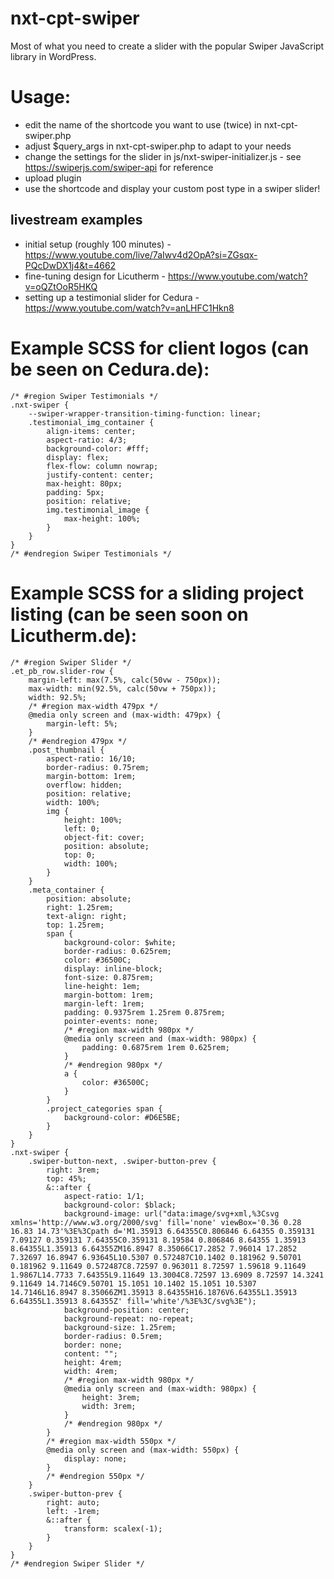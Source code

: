 # nxt-cpt-swiper
Most of what you need to create a slider with the popular Swiper JavaScript library in WordPress.

# Usage:
- edit the name of the shortcode you want to use (twice) in nxt-cpt-swiper.php
- adjust $query_args in nxt-cpt-swiper.php to adapt to your needs
- change the settings for the slider in js/nxt-swiper-initializer.js - see https://swiperjs.com/swiper-api for reference
- upload plugin
- use the shortcode and display your custom post type in a swiper slider!

## livestream examples
- initial setup (roughly 100 minutes) - https://www.youtube.com/live/7aIwv4d2OpA?si=ZGsqx-PQcDwDX1j4&t=4662
- fine-tuning design for Licutherm - https://www.youtube.com/watch?v=oQZtOoR5HKQ
- setting up a testimonial slider for Cedura - https://www.youtube.com/watch?v=anLHFC1Hkn8

# Example SCSS for client logos (can be seen on Cedura.de):

```
/* #region Swiper Testimonials */
.nxt-swiper {
	--swiper-wrapper-transition-timing-function: linear;
	.testimonial_img_container {
		align-items: center;
		aspect-ratio: 4/3;
		background-color: #fff;
		display: flex;
		flex-flow: column nowrap;
		justify-content: center;
		max-height: 80px;
		padding: 5px;
		position: relative;
		img.testimonial_image {
			max-height: 100%;
		}
	}
}
/* #endregion Swiper Testimonials */
```

# Example SCSS for a sliding project listing (can be seen soon on Licutherm.de):

```
/* #region Swiper Slider */
.et_pb_row.slider-row {
	margin-left: max(7.5%, calc(50vw - 750px));
	max-width: min(92.5%, calc(50vw + 750px));
	width: 92.5%;
	/* #region max-width 479px */
	@media only screen and (max-width: 479px) {
		margin-left: 5%;
	}
	/* #endregion 479px */
	.post_thumbnail {
		aspect-ratio: 16/10;
		border-radius: 0.75rem;
		margin-bottom: 1rem;
		overflow: hidden;
		position: relative;
		width: 100%;
		img {
			height: 100%;
			left: 0;
			object-fit: cover;
			position: absolute;
			top: 0;
			width: 100%;
		}
	}
	.meta_container {
		position: absolute;
		right: 1.25rem;
		text-align: right;
		top: 1.25rem;
		span {
			background-color: $white;
			border-radius: 0.625rem;
			color: #36500C;
			display: inline-block;
			font-size: 0.875rem;
			line-height: 1em;
			margin-bottom: 1rem;
			margin-left: 1rem;
			padding: 0.9375rem 1.25rem 0.875rem;
			pointer-events: none;
			/* #region max-width 980px */
			@media only screen and (max-width: 980px) {
				padding: 0.6875rem 1rem 0.625rem;
			}
			/* #endregion 980px */
			a {
				color: #36500C;
			}
		}
		.project_categories span {
			background-color: #D6E5BE;
		}
	}
}
.nxt-swiper {
	.swiper-button-next, .swiper-button-prev {
		right: 3rem;
		top: 45%;
		&::after {
			aspect-ratio: 1/1;
			background-color: $black;
			background-image: url("data:image/svg+xml,%3Csvg xmlns='http://www.w3.org/2000/svg' fill='none' viewBox='0.36 0.28 16.83 14.73'%3E%3Cpath d='M1.35913 6.64355C0.806846 6.64355 0.359131 7.09127 0.359131 7.64355C0.359131 8.19584 0.806846 8.64355 1.35913 8.64355L1.35913 6.64355ZM16.8947 8.35066C17.2852 7.96014 17.2852 7.32697 16.8947 6.93645L10.5307 0.572487C10.1402 0.181962 9.50701 0.181962 9.11649 0.572487C8.72597 0.963011 8.72597 1.59618 9.11649 1.9867L14.7733 7.64355L9.11649 13.3004C8.72597 13.6909 8.72597 14.3241 9.11649 14.7146C9.50701 15.1051 10.1402 15.1051 10.5307 14.7146L16.8947 8.35066ZM1.35913 8.64355H16.1876V6.64355L1.35913 6.64355L1.35913 8.64355Z' fill='white'/%3E%3C/svg%3E");
			background-position: center;
			background-repeat: no-repeat;
			background-size: 1.25rem;
			border-radius: 0.5rem;
			border: none;
			content: "";
			height: 4rem;
			width: 4rem;
			/* #region max-width 980px */
			@media only screen and (max-width: 980px) {
				height: 3rem;
				width: 3rem;
			}
			/* #endregion 980px */
		}
		/* #region max-width 550px */
		@media only screen and (max-width: 550px) {
			display: none;
		}
		/* #endregion 550px */
	}
	.swiper-button-prev {
		right: auto;
		left: -1rem;
		&::after {
			transform: scalex(-1);
		}
	}
}
/* #endregion Swiper Slider */
```
